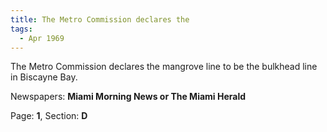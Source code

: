 ```yaml
---  
title: The Metro Commission declares the  
tags:  
  - Apr 1969  
---  
```

  
The Metro Commission declares the mangrove line to be the bulkhead line in Biscayne Bay.  
  
Newspapers: **Miami Morning News or The Miami Herald**  
  
Page: **1**, Section: **D** 
